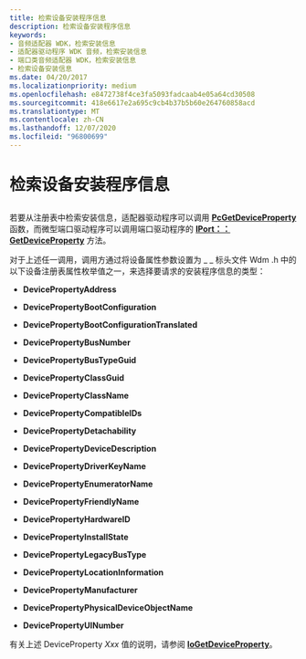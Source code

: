 ```yaml
---
title: 检索设备安装程序信息
description: 检索设备安装程序信息
keywords:
- 音频适配器 WDK，检索安装信息
- 适配器驱动程序 WDK 音频，检索安装信息
- 端口类音频适配器 WDK，检索安装信息
- 检索设备安装信息
ms.date: 04/20/2017
ms.localizationpriority: medium
ms.openlocfilehash: e8472738f4ce3fa5093fadcaab4e05a64cd30508
ms.sourcegitcommit: 418e6617e2a695c9cb4b37b5b60e264760858acd
ms.translationtype: MT
ms.contentlocale: zh-CN
ms.lasthandoff: 12/07/2020
ms.locfileid: "96800699"
---
```

# <a name="retrieving-device-setup-information"></a>检索设备安装程序信息


## <span id="retrieving_device_setup_information"></span><span id="RETRIEVING_DEVICE_SETUP_INFORMATION"></span>


若要从注册表中检索安装信息，适配器驱动程序可以调用 [**PcGetDeviceProperty**](/windows-hardware/drivers/ddi/portcls/nf-portcls-pcgetdeviceproperty) 函数，而微型端口驱动程序可以调用端口驱动程序的 [**IPort：： GetDeviceProperty**](/windows-hardware/drivers/ddi/portcls/nf-portcls-iport-getdeviceproperty) 方法。

对于上述任一调用，调用方通过将设备属性参数设置为 \_ \_ 标头文件 Wdm .h 中的以下设备注册表属性枚举值之一，来选择要请求的安装程序信息的类型：

-   **DevicePropertyAddress**

-   **DevicePropertyBootConfiguration**

-   **DevicePropertyBootConfigurationTranslated**

-   **DevicePropertyBusNumber**

-   **DevicePropertyBusTypeGuid**

-   **DevicePropertyClassGuid**

-   **DevicePropertyClassName**

-   **DevicePropertyCompatibleIDs**

-   **DevicePropertyDetachability**

-   **DevicePropertyDeviceDescription**

-   **DevicePropertyDriverKeyName**

-   **DevicePropertyEnumeratorName**

-   **DevicePropertyFriendlyName**

-   **DevicePropertyHardwareID**

-   **DevicePropertyInstallState**

-   **DevicePropertyLegacyBusType**

-   **DevicePropertyLocationInformation**

-   **DevicePropertyManufacturer**

-   **DevicePropertyPhysicalDeviceObjectName**

-   **DevicePropertyUINumber**

有关上述 DeviceProperty *Xxx* 值的说明，请参阅 [**IoGetDeviceProperty**](/windows-hardware/drivers/ddi/wdm/nf-wdm-iogetdeviceproperty)。

 

